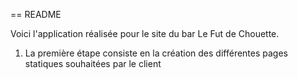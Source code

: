 == README

Voici l'application réalisée pour le site du bar Le Fut de Chouette.

1) La première étape consiste en la création des différentes pages statiques souhaitées par le client